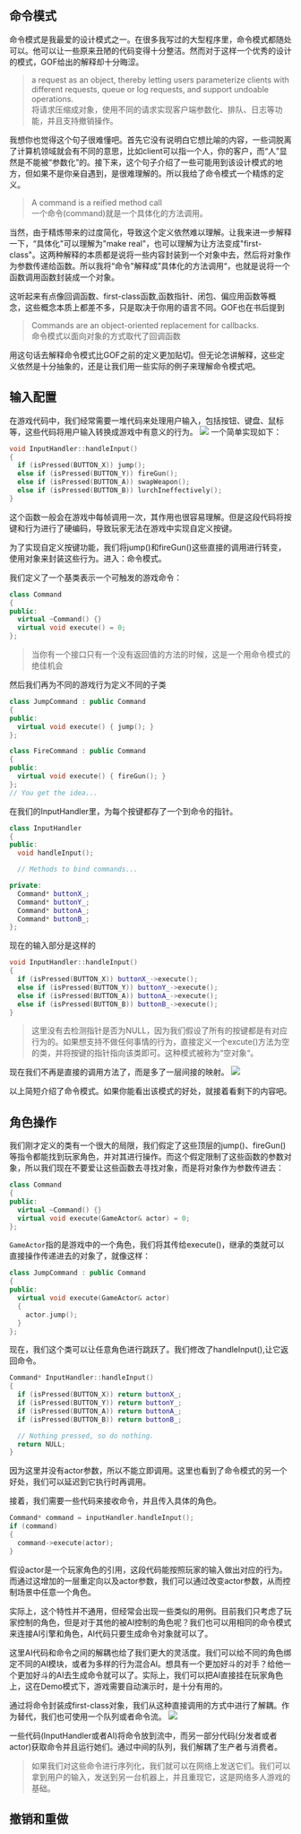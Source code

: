 ## 命令模式
命令模式是我最爱的设计模式之一。在很多我写过的大型程序里，命令模式都随处可以。他可以让一些原来丑陋的代码变得十分整洁。然而对于这样一个优秀的设计的模式，GOF给出的解释却十分晦涩。

>  a request as an object, thereby letting users parameterize clients with different requests, queue or log requests, and support undoable operations.  
> 将请求压缩成对象，使用不同的请求实现客户端参数化、排队、日志等功能，并且支持撤销操作。

我想你也觉得这个句子很难懂吧。首先它没有说明白它想比喻的内容，一些词脱离了计算机领域就会有不同的意思，比如client可以指一个人，你的客户，而“人”显然是不能被“参数化”的。接下来，这个句子介绍了一些可能用到该设计模式的地方，但如果不是你亲自遇到，是很难理解的。所以我给了命令模式一个精炼的定义。
> A command is a reified method call  
> 一个命令(command)就是一个具体化的方法调用。

当然，由于精炼带来的过度简化，导致这个定义依然难以理解。让我来进一步解释一下，“具体化"可以理解为"make real"，也可以理解为让方法变成"first-class"。这两种解释的本质都是说将一些内容封装到一个对象中去，然后将对象作为参数传递给函数。所以我将“命令"解释成”具体化的方法调用“，也就是说将一个函数调用函数封装成一个对象。

这听起来有点像回调函数、first-class函数,函数指针、闭包、偏应用函数等概念，这些概念本质上都差不多，只是取决于你用的语言不同。GOF也在书后提到

> Commands are an object-oriented replacement for callbacks.  
> 命令模式以面向对象的方式取代了回调函数

用这句话去解释命令模式比GOF之前的定义更加贴切。但无论怎讲解释，这些定义依然是十分抽象的，还是让我们用一些实际的例子来理解命令模式吧。

## 输入配置
在游戏代码中，我们经常需要一堆代码来处理用户输入，包括按钮、键盘、鼠标等，这些代码将用户输入转换成游戏中有意义的行为。
![](command-buttons-one.png)
一个简单实现如下：
```cpp
void InputHandler::handleInput()
{
  if (isPressed(BUTTON_X)) jump();
  else if (isPressed(BUTTON_Y)) fireGun();
  else if (isPressed(BUTTON_A)) swapWeapon();
  else if (isPressed(BUTTON_B)) lurchIneffectively();
}
```
这个函数一般会在游戏中每帧调用一次，其作用也很容易理解。但是这段代码将按键和行为进行了硬编码，导致玩家无法在游戏中实现自定义按键。

为了实现自定义按键功能，我们将jump()和fireGun()这些直接的调用进行转变，使用对象来封装这些行为。进入：命令模式。

我们定义了一个基类表示一个可触发的游戏命令：
```cpp
class Command
{
public:
  virtual ~Command() {}
  virtual void execute() = 0;
};
```
> 当你有一个接口只有一个没有返回值的方法的时候，这是一个用命令模式的绝佳机会

然后我们再为不同的游戏行为定义不同的子类
```cpp
class JumpCommand : public Command
{
public:
  virtual void execute() { jump(); }
};

class FireCommand : public Command
{
public:
  virtual void execute() { fireGun(); }
};
// You get the idea...
```
在我们的InputHandler里，为每个按键都存了一个到命令的指针。
```cpp
class InputHandler
{
public:
  void handleInput();

  // Methods to bind commands...

private:
  Command* buttonX_;
  Command* buttonY_;
  Command* buttonA_;
  Command* buttonB_;
};
```
现在的输入部分是这样的
```cpp
void InputHandler::handleInput()
{
  if (isPressed(BUTTON_X)) buttonX_->execute();
  else if (isPressed(BUTTON_Y)) buttonY_->execute();
  else if (isPressed(BUTTON_A)) buttonA_->execute();
  else if (isPressed(BUTTON_B)) buttonB_->execute();
}
```
> 这里没有去检测指针是否为NULL，因为我们假设了所有的按键都是有对应行为的。如果想支持不做任何事情的行为，直接定义一个excute()方法为空的类，并将按键的指针指向该类即可。这种模式被称为“空对象“。

现在我们不再是直接的调用方法了，而是多了一层间接的映射。
![](command-buttons-two.png)

以上简短介绍了命令模式。如果你能看出该模式的好处，就接着看剩下的内容吧。

## 角色操作
我们刚才定义的类有一个很大的局限，我们假定了这些顶层的jump()、fireGun()等指令都能找到玩家角色，并对其进行操作。而这个假定限制了这些函数的参数对象，所以我们现在不要爱让这些函数去寻找对象，而是将对象作为参数传进去：
```cpp
class Command
{
public:
  virtual ~Command() {}
  virtual void execute(GameActor& actor) = 0;
};
```
`GameActor`指的是游戏中的一个角色，我们将其传给execute()，继承的类就可以直接操作传递进去的对象了，就像这样：
```cpp
class JumpCommand : public Command
{
public:
  virtual void execute(GameActor& actor)
  {
    actor.jump();
  }
};
```
现在，我们这个类可以让任意角色进行跳跃了。我们修改了handleInput(),让它返回命令。
```cpp
Command* InputHandler::handleInput()
{
  if (isPressed(BUTTON_X)) return buttonX_;
  if (isPressed(BUTTON_Y)) return buttonY_;
  if (isPressed(BUTTON_A)) return buttonA_;
  if (isPressed(BUTTON_B)) return buttonB_;

  // Nothing pressed, so do nothing.
  return NULL;
}
```
因为这里并没有actor参数，所以不能立即调用。这里也看到了命令模式的另一个好处，我们可以延迟到它执行时再调用。

接着，我们需要一些代码来接收命令，并且传入具体的角色。
```cpp
Command* command = inputHandler.handleInput();
if (command)
{
  command->execute(actor);
}
```
假设actor是一个玩家角色的引用，这段代码能按照玩家的输入做出对应的行为。而通过这增加的一层重定向以及actor参数，我们可以通过改变actor参数，从而控制场景中任意一个角色。

实际上，这个特性并不通用，但经常会出现一些类似的用例。目前我们只考虑了玩家控制的角色，但是对于其他的被AI控制的角色呢？我们也可以用相同的命令模式来连接AI引擎和角色，AI代码只要生成命令对象就可以了。

这里AI代码和命令之间的解耦也给了我们更大的灵活度。我们可以给不同的角色绑定不同的AI模块，或者为多样的行为混合AI。想具有一个更加好斗的对手？给他一个更加好斗的AI去生成命令就可以了。实际上，我们可以把AI直接挂在玩家角色上，这在Demo模式下，游戏需要自动演示时，是十分有用的。

通过将命令封装成first-class对象，我们从这种直接调用的方式中进行了解耦。作为替代，我们也可使用一个队列或者命令流。
![](command-stream.png)

一些代码(InputHandler或者AI)将命令放到流中，而另一部分代码(分发者或者actor)获取命令并且运行她们。通过中间的队列，我们解耦了生产者与消费者。

> 如果我们对这些命令进行序列化，我们就可以在网络上发送它们。我们可以拿到用户的输入，发送到另一台机器上，并且重现它，这是网络多人游戏的基础。

## 撤销和重做


